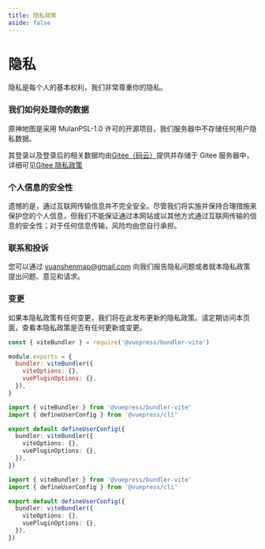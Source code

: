 ```yaml
---
title: 隐私政策
aside: false
---
```


# 隐私

隐私是每个人的基本权利，我们非常尊重你的隐私。

### 我们如何处理你的数据

原神地图是采用 MulanPSL-1.0 许可的开源项目，我们服务器中不存储任何用户隐私数据。

其登录以及登录后的相关数据均由[Gitee（码云）](https://gitee.com/)提供并存储于 Gitee 服务器中，详细可见[Gitee 隐私政策](https://gitee.com/terms/privacy_terms)

### 个人信息的安全性

遗憾的是，通过互联网传输信息并不完全安全。尽管我们将实施并保持合理措施来保护您的个人信息，但我们不能保证通过本网站或以其他方式通过互联网传输的信息的安全性；对于任何信息传输，风险均由您自行承担。

### 联系和投诉

您可以通过 [yuanshenmap@gmail.com](mailto:yuanshenmap@gmail.com) 向我们报告隐私问题或者就本隐私政策提出问题、意见和请求。

### 变更

如果本隐私政策有任何变更，我们将在此发布更新的隐私政策。请定期访问本页面，查看本隐私政策是否有任何更新或变更。

<CodeGroup>
  <CodeGroupItem title="JS" active>

```js
const { viteBundler } = require('@vuepress/bundler-vite')

module.exports = {
  bundler: viteBundler({
    viteOptions: {},
    vuePluginOptions: {},
  }),
}
```

  </CodeGroupItem>

  <CodeGroupItem title="TS">

```ts
import { viteBundler } from '@vuepress/bundler-vite'
import { defineUserConfig } from '@vuepress/cli'

export default defineUserConfig({
  bundler: viteBundler({
    viteOptions: {},
    vuePluginOptions: {},
  }),
})
```

  </CodeGroupItem>
</CodeGroup>

```ts
import { viteBundler } from '@vuepress/bundler-vite'
import { defineUserConfig } from '@vuepress/cli'

export default defineUserConfig({
  bundler: viteBundler({
    viteOptions: {},
    vuePluginOptions: {},
  }),
})
```
